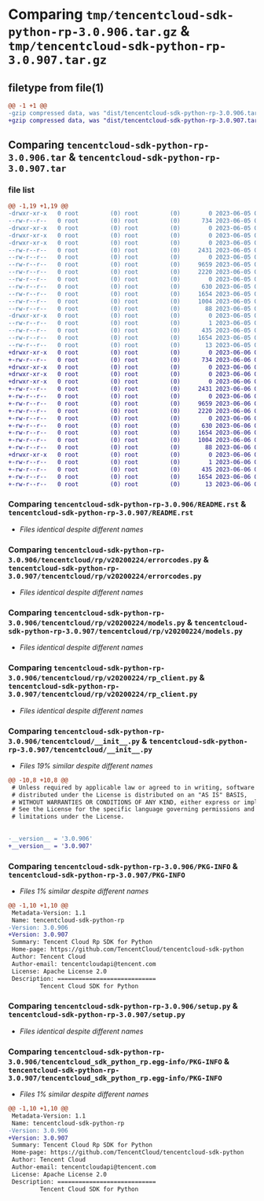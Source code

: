 # Comparing `tmp/tencentcloud-sdk-python-rp-3.0.906.tar.gz` & `tmp/tencentcloud-sdk-python-rp-3.0.907.tar.gz`

## filetype from file(1)

```diff
@@ -1 +1 @@
-gzip compressed data, was "dist/tencentcloud-sdk-python-rp-3.0.906.tar", last modified: Mon Jun  5 00:40:35 2023, max compression
+gzip compressed data, was "dist/tencentcloud-sdk-python-rp-3.0.907.tar", last modified: Tue Jun  6 02:32:57 2023, max compression
```

## Comparing `tencentcloud-sdk-python-rp-3.0.906.tar` & `tencentcloud-sdk-python-rp-3.0.907.tar`

### file list

```diff
@@ -1,19 +1,19 @@
-drwxr-xr-x   0 root         (0) root         (0)        0 2023-06-05 00:40:35.000000 tencentcloud-sdk-python-rp-3.0.906/
--rw-r--r--   0 root         (0) root         (0)      734 2023-06-05 00:40:35.000000 tencentcloud-sdk-python-rp-3.0.906/README.rst
-drwxr-xr-x   0 root         (0) root         (0)        0 2023-06-05 00:40:35.000000 tencentcloud-sdk-python-rp-3.0.906/tencentcloud/
-drwxr-xr-x   0 root         (0) root         (0)        0 2023-06-05 00:40:35.000000 tencentcloud-sdk-python-rp-3.0.906/tencentcloud/rp/
-drwxr-xr-x   0 root         (0) root         (0)        0 2023-06-05 00:40:35.000000 tencentcloud-sdk-python-rp-3.0.906/tencentcloud/rp/v20200224/
--rw-r--r--   0 root         (0) root         (0)     2431 2023-06-05 00:40:35.000000 tencentcloud-sdk-python-rp-3.0.906/tencentcloud/rp/v20200224/errorcodes.py
--rw-r--r--   0 root         (0) root         (0)        0 2023-06-05 00:40:35.000000 tencentcloud-sdk-python-rp-3.0.906/tencentcloud/rp/v20200224/__init__.py
--rw-r--r--   0 root         (0) root         (0)     9659 2023-06-05 00:40:35.000000 tencentcloud-sdk-python-rp-3.0.906/tencentcloud/rp/v20200224/models.py
--rw-r--r--   0 root         (0) root         (0)     2220 2023-06-05 00:40:35.000000 tencentcloud-sdk-python-rp-3.0.906/tencentcloud/rp/v20200224/rp_client.py
--rw-r--r--   0 root         (0) root         (0)        0 2023-06-05 00:40:35.000000 tencentcloud-sdk-python-rp-3.0.906/tencentcloud/rp/__init__.py
--rw-r--r--   0 root         (0) root         (0)      630 2023-06-05 00:40:35.000000 tencentcloud-sdk-python-rp-3.0.906/tencentcloud/__init__.py
--rw-r--r--   0 root         (0) root         (0)     1654 2023-06-05 00:40:35.000000 tencentcloud-sdk-python-rp-3.0.906/PKG-INFO
--rw-r--r--   0 root         (0) root         (0)     1004 2023-06-05 00:40:35.000000 tencentcloud-sdk-python-rp-3.0.906/setup.py
--rw-r--r--   0 root         (0) root         (0)       88 2023-06-05 00:40:35.000000 tencentcloud-sdk-python-rp-3.0.906/setup.cfg
-drwxr-xr-x   0 root         (0) root         (0)        0 2023-06-05 00:40:35.000000 tencentcloud-sdk-python-rp-3.0.906/tencentcloud_sdk_python_rp.egg-info/
--rw-r--r--   0 root         (0) root         (0)        1 2023-06-05 00:40:35.000000 tencentcloud-sdk-python-rp-3.0.906/tencentcloud_sdk_python_rp.egg-info/dependency_links.txt
--rw-r--r--   0 root         (0) root         (0)      435 2023-06-05 00:40:35.000000 tencentcloud-sdk-python-rp-3.0.906/tencentcloud_sdk_python_rp.egg-info/SOURCES.txt
--rw-r--r--   0 root         (0) root         (0)     1654 2023-06-05 00:40:35.000000 tencentcloud-sdk-python-rp-3.0.906/tencentcloud_sdk_python_rp.egg-info/PKG-INFO
--rw-r--r--   0 root         (0) root         (0)       13 2023-06-05 00:40:35.000000 tencentcloud-sdk-python-rp-3.0.906/tencentcloud_sdk_python_rp.egg-info/top_level.txt
+drwxr-xr-x   0 root         (0) root         (0)        0 2023-06-06 02:32:57.000000 tencentcloud-sdk-python-rp-3.0.907/
+-rw-r--r--   0 root         (0) root         (0)      734 2023-06-06 02:32:57.000000 tencentcloud-sdk-python-rp-3.0.907/README.rst
+drwxr-xr-x   0 root         (0) root         (0)        0 2023-06-06 02:32:57.000000 tencentcloud-sdk-python-rp-3.0.907/tencentcloud/
+drwxr-xr-x   0 root         (0) root         (0)        0 2023-06-06 02:32:57.000000 tencentcloud-sdk-python-rp-3.0.907/tencentcloud/rp/
+drwxr-xr-x   0 root         (0) root         (0)        0 2023-06-06 02:32:57.000000 tencentcloud-sdk-python-rp-3.0.907/tencentcloud/rp/v20200224/
+-rw-r--r--   0 root         (0) root         (0)     2431 2023-06-06 02:32:57.000000 tencentcloud-sdk-python-rp-3.0.907/tencentcloud/rp/v20200224/errorcodes.py
+-rw-r--r--   0 root         (0) root         (0)        0 2023-06-06 02:32:57.000000 tencentcloud-sdk-python-rp-3.0.907/tencentcloud/rp/v20200224/__init__.py
+-rw-r--r--   0 root         (0) root         (0)     9659 2023-06-06 02:32:57.000000 tencentcloud-sdk-python-rp-3.0.907/tencentcloud/rp/v20200224/models.py
+-rw-r--r--   0 root         (0) root         (0)     2220 2023-06-06 02:32:57.000000 tencentcloud-sdk-python-rp-3.0.907/tencentcloud/rp/v20200224/rp_client.py
+-rw-r--r--   0 root         (0) root         (0)        0 2023-06-06 02:32:57.000000 tencentcloud-sdk-python-rp-3.0.907/tencentcloud/rp/__init__.py
+-rw-r--r--   0 root         (0) root         (0)      630 2023-06-06 02:32:57.000000 tencentcloud-sdk-python-rp-3.0.907/tencentcloud/__init__.py
+-rw-r--r--   0 root         (0) root         (0)     1654 2023-06-06 02:32:57.000000 tencentcloud-sdk-python-rp-3.0.907/PKG-INFO
+-rw-r--r--   0 root         (0) root         (0)     1004 2023-06-06 02:32:57.000000 tencentcloud-sdk-python-rp-3.0.907/setup.py
+-rw-r--r--   0 root         (0) root         (0)       88 2023-06-06 02:32:57.000000 tencentcloud-sdk-python-rp-3.0.907/setup.cfg
+drwxr-xr-x   0 root         (0) root         (0)        0 2023-06-06 02:32:57.000000 tencentcloud-sdk-python-rp-3.0.907/tencentcloud_sdk_python_rp.egg-info/
+-rw-r--r--   0 root         (0) root         (0)        1 2023-06-06 02:32:57.000000 tencentcloud-sdk-python-rp-3.0.907/tencentcloud_sdk_python_rp.egg-info/dependency_links.txt
+-rw-r--r--   0 root         (0) root         (0)      435 2023-06-06 02:32:57.000000 tencentcloud-sdk-python-rp-3.0.907/tencentcloud_sdk_python_rp.egg-info/SOURCES.txt
+-rw-r--r--   0 root         (0) root         (0)     1654 2023-06-06 02:32:57.000000 tencentcloud-sdk-python-rp-3.0.907/tencentcloud_sdk_python_rp.egg-info/PKG-INFO
+-rw-r--r--   0 root         (0) root         (0)       13 2023-06-06 02:32:57.000000 tencentcloud-sdk-python-rp-3.0.907/tencentcloud_sdk_python_rp.egg-info/top_level.txt
```

### Comparing `tencentcloud-sdk-python-rp-3.0.906/README.rst` & `tencentcloud-sdk-python-rp-3.0.907/README.rst`

 * *Files identical despite different names*

### Comparing `tencentcloud-sdk-python-rp-3.0.906/tencentcloud/rp/v20200224/errorcodes.py` & `tencentcloud-sdk-python-rp-3.0.907/tencentcloud/rp/v20200224/errorcodes.py`

 * *Files identical despite different names*

### Comparing `tencentcloud-sdk-python-rp-3.0.906/tencentcloud/rp/v20200224/models.py` & `tencentcloud-sdk-python-rp-3.0.907/tencentcloud/rp/v20200224/models.py`

 * *Files identical despite different names*

### Comparing `tencentcloud-sdk-python-rp-3.0.906/tencentcloud/rp/v20200224/rp_client.py` & `tencentcloud-sdk-python-rp-3.0.907/tencentcloud/rp/v20200224/rp_client.py`

 * *Files identical despite different names*

### Comparing `tencentcloud-sdk-python-rp-3.0.906/tencentcloud/__init__.py` & `tencentcloud-sdk-python-rp-3.0.907/tencentcloud/__init__.py`

 * *Files 19% similar despite different names*

```diff
@@ -10,8 +10,8 @@
 # Unless required by applicable law or agreed to in writing, software
 # distributed under the License is distributed on an "AS IS" BASIS,
 # WITHOUT WARRANTIES OR CONDITIONS OF ANY KIND, either express or implied.
 # See the License for the specific language governing permissions and
 # limitations under the License.
 
 
-__version__ = '3.0.906'
+__version__ = '3.0.907'
```

### Comparing `tencentcloud-sdk-python-rp-3.0.906/PKG-INFO` & `tencentcloud-sdk-python-rp-3.0.907/PKG-INFO`

 * *Files 1% similar despite different names*

```diff
@@ -1,10 +1,10 @@
 Metadata-Version: 1.1
 Name: tencentcloud-sdk-python-rp
-Version: 3.0.906
+Version: 3.0.907
 Summary: Tencent Cloud Rp SDK for Python
 Home-page: https://github.com/TencentCloud/tencentcloud-sdk-python
 Author: Tencent Cloud
 Author-email: tencentcloudapi@tencent.com
 License: Apache License 2.0
 Description: ============================
         Tencent Cloud SDK for Python
```

### Comparing `tencentcloud-sdk-python-rp-3.0.906/setup.py` & `tencentcloud-sdk-python-rp-3.0.907/setup.py`

 * *Files identical despite different names*

### Comparing `tencentcloud-sdk-python-rp-3.0.906/tencentcloud_sdk_python_rp.egg-info/PKG-INFO` & `tencentcloud-sdk-python-rp-3.0.907/tencentcloud_sdk_python_rp.egg-info/PKG-INFO`

 * *Files 1% similar despite different names*

```diff
@@ -1,10 +1,10 @@
 Metadata-Version: 1.1
 Name: tencentcloud-sdk-python-rp
-Version: 3.0.906
+Version: 3.0.907
 Summary: Tencent Cloud Rp SDK for Python
 Home-page: https://github.com/TencentCloud/tencentcloud-sdk-python
 Author: Tencent Cloud
 Author-email: tencentcloudapi@tencent.com
 License: Apache License 2.0
 Description: ============================
         Tencent Cloud SDK for Python
```

